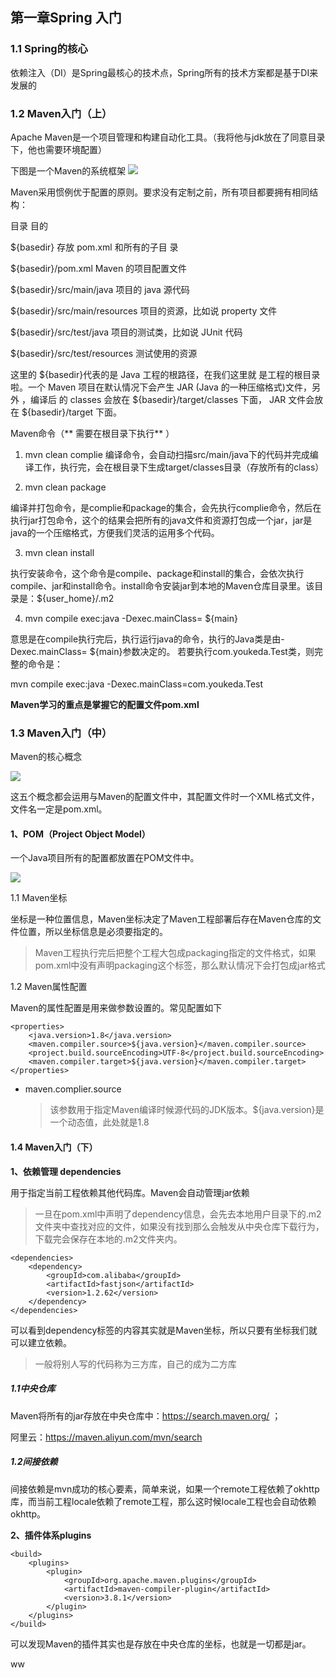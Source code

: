## 第一章Spring 入门
### 1.1 Spring的核心

依赖注入（DI）是Spring最核心的技术点，Spring所有的技术方案都是基于DI来发展的

### 1.2 Maven入门（上）

Apache Maven是一个项目管理和构建自动化工具。（我将他与jdk放在了同意目录下，他也需要环境配置）

下图是一个Maven的系统框架
![](https://style.youkeda.com/img/ham/course/j4/mvn.svg)

Maven采用惯例优于配置的原则。要求没有定制之前，所有项目都要拥有相同结构：

目录                                                 目的 

${basedir}                                      存放 pom.xml 和所有的子目 录 

${basedir}/pom.xml                     Maven 的项目配置文件 

${basedir}/src/main/java            项目的 java 源代码 

${basedir}/src/main/resources  项目的资源，比如说 property 文件

 ${basedir}/src/test/java              项目的测试类，比如说 JUnit 代码 

${basedir}/src/test/resources     测试使用的资源

这里的 ${basedir}代表的是 Java 工程的根路径，在我们这里就 是工程的根目录啦。一个 Maven 项目在默认情况下会产生 JAR (Java 的一种压缩格式)文件，另外 ，编译后 的 classes 会放在 ${basedir}/target/classes 下面， JAR 文件会放在 ${basedir}/target 下面。



Maven命令（** 需要在根目录下执行** ）

1. mvn clean complie
编译命令，会自动扫描src/main/java下的代码并完成编译工作，执行完，会在根目录下生成target/classes目录（存放所有的class）

2. mvn clean package

编译并打包命令，是complie和package的集合，会先执行complie命令，然后在执行jar打包命令，这个的结果会把所有的java文件和资源打包成一个jar，jar是java的一个压缩格式，方便我们灵活的运用多个代码。

3. mvn clean install

执行安装命令，这个命令是compile、package和install的集合，会依次执行compile、jar和install命令。install命令安装jar到本地的Maven仓库目录里。该目录是：${user_home}/.m2

4. mvn compile exec:java -Dexec.mainClass= ${main}

意思是在compile执行完后，执行运行java的命令，执行的Java类是由-Dexec.mainClass= ${main}参数决定的。
若要执行com.youkeda.Test类，则完整的命令是：

mvn compile exec:java -Dexec.mainClass=com.youkeda.Test

**Maven学习的重点是掌握它的配置文件pom.xml**

### 1.3 Maven入门（中）

Maven的核心概念

![](https://style.youkeda.com/img/ham/course/j4/Maven%E6%A0%B8%E5%BF%83%E6%A6%82%E5%BF%B5.png?x-oss-process=image/resize,w_800/watermark,image_d2F0ZXJtYXNrLnBuZz94LW9zcy1wcm9jZXNzPWltYWdlL3Jlc2l6ZSx3XzEwMA==,t_60,g_se,x_10,y_10)

这五个概念都会运用与Maven的配置文件中，其配置文件时一个XML格式文件，文件名一定是pom.xml。

#### 1、POM（Project Object Model）

一个Java项目所有的配置都放置在POM文件中。

![](https://style.youkeda.com/img/ham/course/j4/pomxml.svg)

1.1 Maven坐标

坐标是一种位置信息，Maven坐标决定了Maven工程部署后存在Maven仓库的文件位置，所以坐标信息是必须要指定的。

> Maven工程执行完后把整个工程大包成packaging指定的文件格式，如果pom.xml中没有声明packaging这个标签，那么默认情况下会打包成jar格式

1.2 Maven属性配置

Maven的属性配置是用来做参数设置的。常见配置如下

```
<properties>
    <java.version>1.8</java.version>
    <maven.compiler.source>${java.version}</maven.compiler.source>
    <project.build.sourceEncoding>UTF-8</project.build.sourceEncoding>
    <maven.compiler.target>${java.version}</maven.compiler.target>
</properties>
```

* maven.complier.source 

  > 该参数用于指定Maven编译时候源代码的JDK版本。${java.version}是一个动态值，此处就是1.8

#### 1.4 Maven入门（下）

**1、依赖管理 dependencies**

用于指定当前工程依赖其他代码库。Maven会自动管理jar依赖

> 一旦在pom.xml中声明了dependency信息，会先去本地用户目录下的.m2文件夹中查找对应的文件，如果没有找到那么会触发从中央仓库下载行为，下载完会保存在本地的.m2文件夹内。

```
<dependencies>
    <dependency>
        <groupId>com.alibaba</groupId>
        <artifactId>fastjson</artifactId>
        <version>1.2.62</version>
    </dependency>
</dependencies>
```

可以看到dependency标签的内容其实就是Maven坐标，所以只要有坐标我们就可以建立依赖。

> 一般将别人写的代码称为三方库，自己的成为二方库

##### 1.1中央仓库

Maven将所有的jar存放在中央仓库中：https://search.maven.org/   ；

阿里云：https://maven.aliyun.com/mvn/search

##### 1.2间接依赖

间接依赖是mvn成功的核心要素，简单来说，如果一个remote工程依赖了okhttp库，而当前工程locale依赖了remote工程，那么这时候locale工程也会自动依赖okhttp。

**2、插件体系plugins**

```
<build>
    <plugins>
        <plugin>
            <groupId>org.apache.maven.plugins</groupId>
            <artifactId>maven-compiler-plugin</artifactId>
            <version>3.8.1</version>
        </plugin>
    </plugins>
</build>
```

可以发现Maven的插件其实也是存放在中央仓库的坐标，也就是一切都是jar。



ww
